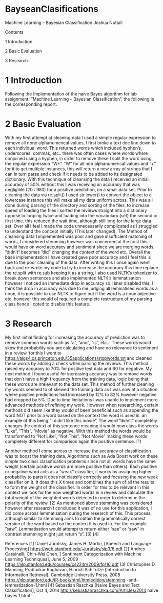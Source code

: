 # BayseanClasifications

Machine Learning – Bayesian Classification
Joshua Nuttall

Contents

1 Introduction 

2 Basic Evaluation 

3 Research

# 1 Introduction

Following the Implementation of the naive Bayes algorithm for lab assignment:
”Machine Learning – Bayesian Classification”, the following is the corresponding
report.

# 2 Basic Evaluation

With my first attempt at cleaning data I used a simple regular expression to
remove all none alphanumerical values, I first broke a text doc line down to
each individual word. This returned words which included hyphen’s, underscores, commas, etc.. there was often cases where words where conjoined using
a hyphen, in order to remove these I split the word using the regular expression
”W+”. ”W” for all non alphanumerical values and ”+” for it to get multiple
instances, this will return a new array of strings that I can in turn parse and
check if it needs to be added to its designated dictionary.
With this technique of cleansing the data I received an initial accuracy of
50% without this I was receiving an accuracy that was negligible (20 : 980) for
a positive prediction, on a small data set.
Prior to cleaning the data via re.split() I used str.lower() to convert the
object to a lowercase instance this will make all my data uniform across.
This was all done during parsing of the directory and sorting of the files, to
increase speed of loading the files I sorted the reviews straight into a dictionary
oppose to looping twice and loading into the vocabulary (set) the second or first
time. this reduced the wait time, although still long for the large data set.
Over all I feel I made the code unnecessarily complicated as I struggled to
understand the concept initially (This later changed). The Method of cleansing
data I implemented was poor and gave insufficient matching of words, I considered stemming however was concerned at the cost this would have on word
accuracy and sentiment since we are merging words, ”didn’t” becomes ”did”
changing the context of the word etc. Overall the base implementation I have
created gave poor accuracy and I feel this is due to the poor cleaning of the
data.
After writing this I once again went back and re-wrote my code to try to
increase the accuracy this time replace the re.split with re.sub keeping it as a
string, I also used NLTK’s tokenizer to break down sentences and also implemented NLTK’s lemmatisation however I noticed an immediate drop in accuracy
so I later disabled this. I think the drop in accuracy was due to me judging all
lemmatised words as a noun, it is possible to use NLTK to figure out if the word
is a noun adjective etc, however this would of required a complete restructure
of my parsing class hence I opted to disable this feature.

# 3 Research

My first initial finding for increasing the accuracy of prediction was to remove
common words such as ”a”, ”and”, ”is”, etc... These words would skew the
probability you are calculating and have no relevance to sentiment in a review.
for this I went to https://algs4.cs.princeton.edu/35applications/stopwords.txt
and cleaned these words by adding a check when parsing the reviews. This
method raised my accuracy to 70% for positive test data and 60 for negative.
My next method I found useful for increasing accuracy was to remove words
that don’t have a high frequency from the training data, logic being that these
words are irrelevant to the data set. This method of further cleaning my words
seemed to of skewed the training data as I was now at a situation where positive
predictions had increased by 12% to 82% however negative had dropped by 5%.
Due to time limitations I was unable to implement more advanced methods
of refining my work. However when researching, certain methods did seem like
they would of been beneficial such as appending the word NOT prior to a word
based on the context the word is used in. an example of this being ”I didn’t like
this movie”, The word ”didn’t” completely changes the context of this sentence
meaning it would now class the words ”Like”, ”This”, ”Movie” as negative.
With this method the words would be transformed to ”Not Like”, ”Not This”,
”Not Movie” making these words completely different for comparison again the
positive sentence. [1]

Another method I come across to increase the accuracy of classification was
to boost the training data, Algorithms such as Ada Boost work on these simple
two class classification problems since not all words have the same weight (certain positive words are more positive than others). Each positive or negative
word acts as a ”weak” classifier, it works by assigning higher probability to parts
it does not classify correctly and focusing the new weak classifier on it. It does
this X times and combines the sum of all the results to form the weight of the
classifier. In order for this to be relevant in this context we look for the now
weighted words in a review and calculate the total weight of the weighted words
detected in order to determine the polarity of the review. [2]
As mentioned above stemming was considered however after research I concluded it was of no use for this application, I did come across lemmatisation
during the research of this. This process, although similar to stemming aims to
obtain the grammatically correct version of the word based on the context it is
used in. For the example ”saw”, Lemmatisation would attempt to return either
”see” or ”saw” in contrast stemming might just return ”s”. [3] [4]

References
[1] Daniel Jurafsky, James H. Martin, [Speech and Language Processing]
https://web.stanford.edu/~jurafsky/slp3/6.pdf
[2] Andres Cassinelli, Chih-Wei Chen, [ Sentiment Categorization with Machine
Learning Techniques], June 5, 2009
https://nlp.stanford.edu/courses/cs224n/2009/fp/16.pdf
[3] Christopher D. Manning, Prabhakar Raghavan, Hinrich Sch¨utze [Introduction to Information Retrieval], Cambridge University Press. 2008
https://nlp.stanford.edu/IR-book/html/htmledition/stemming
-and-lemmatization-1.html
[4] Sebastian Raschka [Naive Bayes and Text Classification], Oct 4, 2014
http://sebastianraschka.com/Articles/2014 naive bayes 1.html
